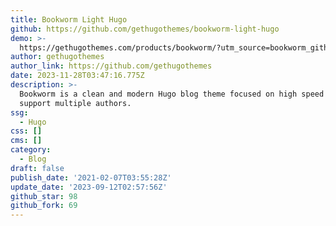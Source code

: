 ```yaml
---
title: Bookworm Light Hugo
github: https://github.com/gethugothemes/bookworm-light-hugo
demo: >-
  https://gethugothemes.com/products/bookworm/?utm_source=bookworm_github&utm_medium=referral&utm_campaign=github_theme_about
author: gethugothemes
author_link: https://github.com/gethugothemes
date: 2023-11-28T03:47:16.775Z
description: >-
  Bookworm is a clean and modern Hugo blog theme focused on high speed and
  support multiple authors.
ssg:
  - Hugo
css: []
cms: []
category:
  - Blog
draft: false
publish_date: '2021-02-07T03:55:28Z'
update_date: '2023-09-12T02:57:56Z'
github_star: 98
github_fork: 69
---
```

